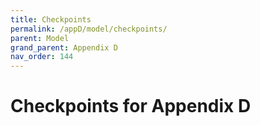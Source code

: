 ```yaml
---
title: Checkpoints
permalink: /appD/model/checkpoints/
parent: Model
grand_parent: Appendix D
nav_order: 144
---
```


# Checkpoints for Appendix D
